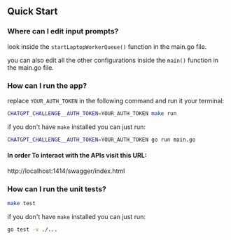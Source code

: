 ## Quick Start
### Where can I edit input prompts?
look inside the ```startLaptopWorkerQueue()``` function in the main.go file.

you can also edit all the other configurations inside the ```main()``` function in the main.go file.

### How can I run the app?
replace ```YOUR_AUTH_TOKEN``` in the following command and run it your terminal:
```bash
CHATGPT_CHALLENGE__AUTH_TOKEN=YOUR_AUTH_TOKEN make run
```
if you don't have ```make``` installed you can just run:
```bash
CHATGPT_CHALLENGE__AUTH_TOKEN=YOUR_AUTH_TOKEN go run main.go
```
#### In order To interact with the APIs visit this URL:
http://localhost:1414/swagger/index.html

### How can I run the unit tests?
```bash
make test
```
if you don't have ```make``` installed you can just run:
```bash
go test -v ./...
```
